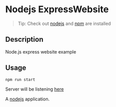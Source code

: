 Nodejs ExpressWebsite
==============

> Tip: Check out [nodejs](https://nodejs.org/en/download/) and [npm](https://docs.npmjs.com/cli/install) are installed

Description 
---------------------
Node.js express website example

Usage
---------------------
```sh
npm run start
```
Server will be listening [here](http://localhost:3000) 

A [nodejs](https://nodejs.org) application.
